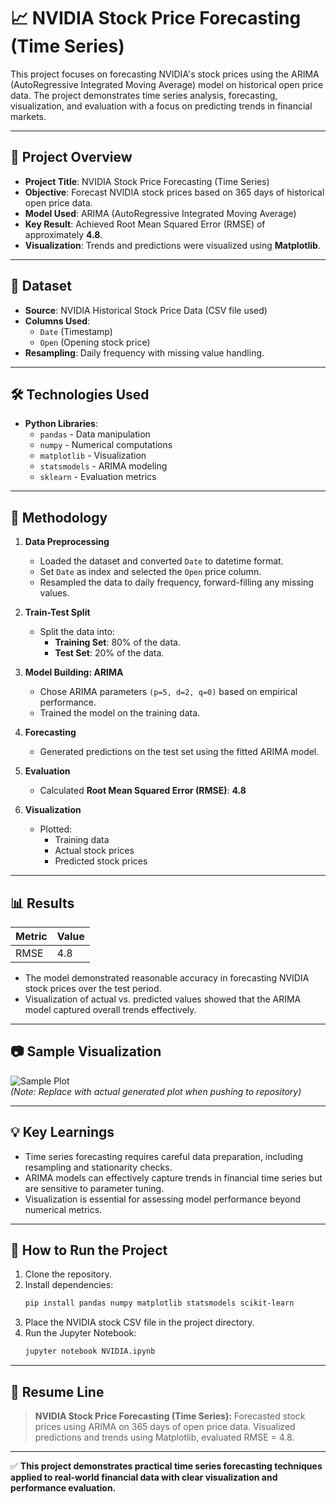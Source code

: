 
# 📈 NVIDIA Stock Price Forecasting (Time Series)

This project focuses on forecasting NVIDIA's stock prices using the ARIMA (AutoRegressive Integrated Moving Average) model on historical open price data. The project demonstrates time series analysis, forecasting, visualization, and evaluation with a focus on predicting trends in financial markets.

---

## 🚀 Project Overview

- **Project Title**: NVIDIA Stock Price Forecasting (Time Series)
- **Objective**: Forecast NVIDIA stock prices based on 365 days of historical open price data.
- **Model Used**: ARIMA (AutoRegressive Integrated Moving Average)
- **Key Result**: Achieved Root Mean Squared Error (RMSE) of approximately **4.8**.
- **Visualization**: Trends and predictions were visualized using **Matplotlib**.

---

## 📂 Dataset

- **Source**: NVIDIA Historical Stock Price Data (CSV file used)
- **Columns Used**: 
  - `Date` (Timestamp)
  - `Open` (Opening stock price)
- **Resampling**: Daily frequency with missing value handling.

---

## 🛠 Technologies Used

- **Python Libraries**:
  - `pandas` - Data manipulation
  - `numpy` - Numerical computations
  - `matplotlib` - Visualization
  - `statsmodels` - ARIMA modeling
  - `sklearn` - Evaluation metrics

---

## 📝 Methodology

1. **Data Preprocessing**
   - Loaded the dataset and converted `Date` to datetime format.
   - Set `Date` as index and selected the `Open` price column.
   - Resampled the data to daily frequency, forward-filling any missing values.

2. **Train-Test Split**
   - Split the data into:
     - **Training Set**: 80% of the data.
     - **Test Set**: 20% of the data.

3. **Model Building: ARIMA**
   - Chose ARIMA parameters `(p=5, d=2, q=0)` based on empirical performance.
   - Trained the model on the training data.

4. **Forecasting**
   - Generated predictions on the test set using the fitted ARIMA model.

5. **Evaluation**
   - Calculated **Root Mean Squared Error (RMSE)**: **4.8**

6. **Visualization**
   - Plotted:
     - Training data
     - Actual stock prices
     - Predicted stock prices

---

## 📊 Results

| Metric | Value  |
|--------|--------|
| RMSE   | 4.8    |

- The model demonstrated reasonable accuracy in forecasting NVIDIA stock prices over the test period.
- Visualization of actual vs. predicted values showed that the ARIMA model captured overall trends effectively.

---

## 📷 Sample Visualization

![Sample Plot](https://upload.wikimedia.org/wikipedia/commons/3/3e/Matplotlib_logo.svg)  
*(Note: Replace with actual generated plot when pushing to repository)*

---

## 💡 Key Learnings

- Time series forecasting requires careful data preparation, including resampling and stationarity checks.
- ARIMA models can effectively capture trends in financial time series but are sensitive to parameter tuning.
- Visualization is essential for assessing model performance beyond numerical metrics.

---

## 📌 How to Run the Project

1. Clone the repository.
2. Install dependencies:
   ```bash
   pip install pandas numpy matplotlib statsmodels scikit-learn
   ```
3. Place the NVIDIA stock CSV file in the project directory.
4. Run the Jupyter Notebook:
   ```bash
   jupyter notebook NVIDIA.ipynb
   ```

---

## 📄 Resume Line

> **NVIDIA Stock Price Forecasting (Time Series):** Forecasted stock prices using ARIMA on 365 days of open price data. Visualized predictions and trends using Matplotlib, evaluated RMSE = 4.8.

---

✅ **This project demonstrates practical time series forecasting techniques applied to real-world financial data with clear visualization and performance evaluation.**

